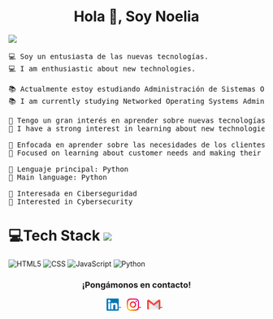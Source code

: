 <h1 align="center"> Hola 👋, Soy Noelia</h1>

<a target="_blank" href="https://www.noeliamed.gr"><img src="https://github.com/noeliamed/noeliamed/assets/128001264/e7d9811b-2827-40de-a54e-c2e31cd96f4f"/></a>

<pre>
💻 Soy un entusiasta de las nuevas tecnologías.
💻 I am enthusiastic about new technologies.
  
📚 Actualmente estoy estudiando Administración de Sistemas Operativos en Red.
📚 I am currently studying Networked Operating Systems Administration.
  
📝 Tengo un gran interés en aprender sobre nuevas tecnologías, lenguajes, etc.
📝 I have a strong interest in learning about new technologies, languages, etc.
  
🌱 Enfocada en aprender sobre las necesidades de los clientes y hacer sus vidas más fáciles.
🌱 Focused on learning about customer needs and making their lives easier.
  
🌟 Lenguaje principal: Python
🌟 Main language: Python
  
🚩 Interesada en Ciberseguridad
🚩 Interested in Cybersecurity
</pre>



# 💻Tech Stack <img src = "https://media2.giphy.com/media/QssGEmpkyEOhBCb7e1/giphy.gif?cid=ecf05e47a0n3gi1bfqntqmob8g9aid1oyj2wr3ds3mg700bl&rid=giphy.gif" width = 32px>
![HTML5](https://img.shields.io/badge/html5-%23E34F26.svg?style=for-the-badge&logo=html5&logoColor=white) ![CSS](https://img.shields.io/badge/css-%231572B6.svg?style=for-the-badge&logo=css&logoColor=white) ![JavaScript](https://img.shields.io/badge/javascript-%23323330.svg?style=for-the-badge&logo=javascript&logoColor=%23F7DF1E) ![Python](https://img.shields.io/badge/python-darkblue.svg?style=for-the-badge&logo=python&logoColor=white)

<div align="center">
  <h3><b>¡Pongámonos en contacto! </b></h3>
</div>
<p align="center">
<a href="https://https://www.linkedin.com/in/noelia-medina-medina-244643213/" target="_blank">
  <img align="center" alt="Noelia Medina | Linkedin" width="24px" src="https://github.com/SatYu26/SatYu26/blob/master/Assets/Linkedin.svg" />
</a> &nbsp;&nbsp;
<a href=https://www.instagram.com/noeliamedina.xo/" target="_blank">
  <img align="center" alt="Noelia Medina | Instagram" width="24px" src="https://github.com/SatYu26/SatYu26/blob/master/Assets/Instagram.svg" />
</a> &nbsp;&nbsp;
<a href="mailto:noelia27medina@gmail.com" >
  <img align="center" alt="Noelia Medina | Gmail" width="26px" src="https://github.com/SatYu26/SatYu26/blob/master/Assets/Gmail.svg" />
</a> &nbsp;&nbsp;
<p>

